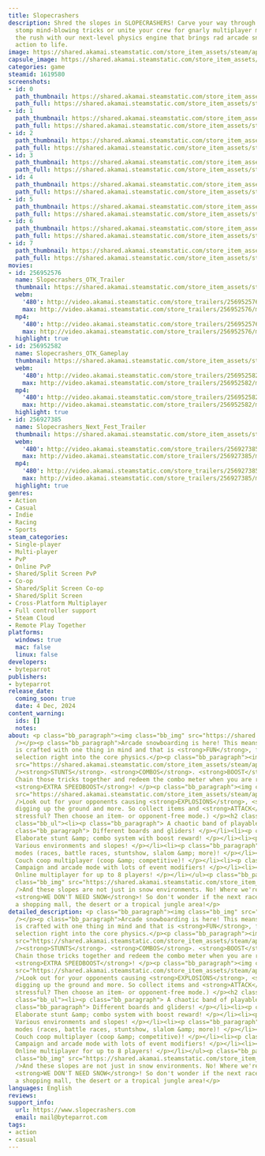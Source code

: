 ```yaml
---
title: Slopecrashers
description: Shred the slopes in SLOPECRASHERS! Carve your way through epic courses,
  stomp mind-blowing tricks or unite your crew for gnarly multiplayer mayhem. Feel
  the rush with our next-level physics engine that brings rad arcade snowboarding
  action to life.
image: https://shared.akamai.steamstatic.com/store_item_assets/steam/apps/1619580/header.jpg?t=1731765121
capsule_image: https://shared.akamai.steamstatic.com/store_item_assets/steam/apps/1619580/d5e67e436dd5e8cc53284a87cce00f550311c902/capsule_231x87.jpg?t=1731765121
categories: game
steamid: 1619580
screenshots:
- id: 0
  path_thumbnail: https://shared.akamai.steamstatic.com/store_item_assets/steam/apps/1619580/ss_068a507d626da8fd87ca4f146144956532d6d2b4.600x338.jpg?t=1731765121
  path_full: https://shared.akamai.steamstatic.com/store_item_assets/steam/apps/1619580/ss_068a507d626da8fd87ca4f146144956532d6d2b4.1920x1080.jpg?t=1731765121
- id: 1
  path_thumbnail: https://shared.akamai.steamstatic.com/store_item_assets/steam/apps/1619580/ss_470354f05b524a6b0d20f412ba134c6de89344d3.600x338.jpg?t=1731765121
  path_full: https://shared.akamai.steamstatic.com/store_item_assets/steam/apps/1619580/ss_470354f05b524a6b0d20f412ba134c6de89344d3.1920x1080.jpg?t=1731765121
- id: 2
  path_thumbnail: https://shared.akamai.steamstatic.com/store_item_assets/steam/apps/1619580/ss_20e1073d52416a235e947d74cd43e5d8989ce720.600x338.jpg?t=1731765121
  path_full: https://shared.akamai.steamstatic.com/store_item_assets/steam/apps/1619580/ss_20e1073d52416a235e947d74cd43e5d8989ce720.1920x1080.jpg?t=1731765121
- id: 3
  path_thumbnail: https://shared.akamai.steamstatic.com/store_item_assets/steam/apps/1619580/ss_68610c0e8bd04699cdd5ddc2b1d47aa66929c947.600x338.jpg?t=1731765121
  path_full: https://shared.akamai.steamstatic.com/store_item_assets/steam/apps/1619580/ss_68610c0e8bd04699cdd5ddc2b1d47aa66929c947.1920x1080.jpg?t=1731765121
- id: 4
  path_thumbnail: https://shared.akamai.steamstatic.com/store_item_assets/steam/apps/1619580/ss_6e61cf8c5ffafafbbcc383f41c290d436d7a110d.600x338.jpg?t=1731765121
  path_full: https://shared.akamai.steamstatic.com/store_item_assets/steam/apps/1619580/ss_6e61cf8c5ffafafbbcc383f41c290d436d7a110d.1920x1080.jpg?t=1731765121
- id: 5
  path_thumbnail: https://shared.akamai.steamstatic.com/store_item_assets/steam/apps/1619580/ss_326ed0f1674892e380636d06c263eefb25b9fca2.600x338.jpg?t=1731765121
  path_full: https://shared.akamai.steamstatic.com/store_item_assets/steam/apps/1619580/ss_326ed0f1674892e380636d06c263eefb25b9fca2.1920x1080.jpg?t=1731765121
- id: 6
  path_thumbnail: https://shared.akamai.steamstatic.com/store_item_assets/steam/apps/1619580/ss_352e2f7995589df78ab9f2174c2bf2302c1ec32b.600x338.jpg?t=1731765121
  path_full: https://shared.akamai.steamstatic.com/store_item_assets/steam/apps/1619580/ss_352e2f7995589df78ab9f2174c2bf2302c1ec32b.1920x1080.jpg?t=1731765121
- id: 7
  path_thumbnail: https://shared.akamai.steamstatic.com/store_item_assets/steam/apps/1619580/ss_69291f89a823bbc331e4ba47012126106a038147.600x338.jpg?t=1731765121
  path_full: https://shared.akamai.steamstatic.com/store_item_assets/steam/apps/1619580/ss_69291f89a823bbc331e4ba47012126106a038147.1920x1080.jpg?t=1731765121
movies:
- id: 256952576
  name: Slopecrashers_OTK_Trailer
  thumbnail: https://shared.akamai.steamstatic.com/store_item_assets/steam/apps/256952576/movie.293x165.jpg?t=1686742360
  webm:
    '480': http://video.akamai.steamstatic.com/store_trailers/256952576/movie480_vp9.webm?t=1686742360
    max: http://video.akamai.steamstatic.com/store_trailers/256952576/movie_max_vp9.webm?t=1686742360
  mp4:
    '480': http://video.akamai.steamstatic.com/store_trailers/256952576/movie480.mp4?t=1686742360
    max: http://video.akamai.steamstatic.com/store_trailers/256952576/movie_max.mp4?t=1686742360
  highlight: true
- id: 256952582
  name: Slopecrashers_OTK_Gameplay
  thumbnail: https://shared.akamai.steamstatic.com/store_item_assets/steam/apps/256952582/movie.293x165.jpg?t=1686742365
  webm:
    '480': http://video.akamai.steamstatic.com/store_trailers/256952582/movie480_vp9.webm?t=1686742365
    max: http://video.akamai.steamstatic.com/store_trailers/256952582/movie_max_vp9.webm?t=1686742365
  mp4:
    '480': http://video.akamai.steamstatic.com/store_trailers/256952582/movie480.mp4?t=1686742365
    max: http://video.akamai.steamstatic.com/store_trailers/256952582/movie_max.mp4?t=1686742365
  highlight: true
- id: 256927385
  name: Slopecrashers_Next_Fest_Trailer
  thumbnail: https://shared.akamai.steamstatic.com/store_item_assets/steam/apps/256927385/movie.293x165.jpg?t=1675152642
  webm:
    '480': http://video.akamai.steamstatic.com/store_trailers/256927385/movie480_vp9.webm?t=1675152642
    max: http://video.akamai.steamstatic.com/store_trailers/256927385/movie_max_vp9.webm?t=1675152642
  mp4:
    '480': http://video.akamai.steamstatic.com/store_trailers/256927385/movie480.mp4?t=1675152642
    max: http://video.akamai.steamstatic.com/store_trailers/256927385/movie_max.mp4?t=1675152642
  highlight: true
genres:
- Action
- Casual
- Indie
- Racing
- Sports
steam_categories:
- Single-player
- Multi-player
- PvP
- Online PvP
- Shared/Split Screen PvP
- Co-op
- Shared/Split Screen Co-op
- Shared/Split Screen
- Cross-Platform Multiplayer
- Full controller support
- Steam Cloud
- Remote Play Together
platforms:
  windows: true
  mac: false
  linux: false
developers:
- byteparrot
publishers:
- byteparrot
release_date:
  coming_soon: true
  date: 4 Dec, 2024
content_warning:
  ids: []
  notes:
about: <p class="bb_paragraph"><img class="bb_img" src="https://shared.akamai.steamstatic.com/store_item_assets/steam/apps/1619580/extras/snowboarding.gif?t=1731765121"
  /></p><p class="bb_paragraph">Arcade snowboarding is here! This means <strong>SLOPECRASHERS</strong>
  is crafted with one thing in mind and that is <strong>FUN</strong>, from the character
  selection right into the core physics.</p><p class="bb_paragraph"><img class="bb_img"
  src="https://shared.akamai.steamstatic.com/store_item_assets/steam/apps/1619580/extras/stunts.gif?t=1731765121"
  /><strong>STUNTS</strong>. <strong>COMBOS</strong>. <strong>BOOST</strong>. <strong>REPEAT</strong>!
  Chain those tricks together and redeem the combo meter when you are ready for that
  <strong>EXTRA SPEEDBOOST</strong>! </p><p class="bb_paragraph"><img class="bb_img"
  src="https://shared.akamai.steamstatic.com/store_item_assets/steam/apps/1619580/extras/combatitems.gif?t=1731765121"
  />Look out for your opponents causing <strong>EXPLOSIONS</strong>, <strong>MOLES</strong>
  digging up the ground and more. So collect items and <strong>ATTACK</strong>! (Too
  stressful? Then choose an item- or opponent-free mode.) </p><h2 class="bb_tag">FEATURES:</h2><ul
  class="bb_ul"><li><p class="bb_paragraph"> A chaotic band of playable animals! </p></li><li><p
  class="bb_paragraph"> Different boards and gliders! </p></li><li><p class="bb_paragraph">
  Elaborate stunt &amp; combo system with boost reward! </p></li><li><p class="bb_paragraph">
  Various environments and slopes! </p></li><li><p class="bb_paragraph"> Lots of game
  modes (races, battle races, stuntshow, slalom &amp; more)! </p></li><li><p class="bb_paragraph">
  Couch coop multiplayer (coop &amp; competitive)! </p></li><li><p class="bb_paragraph">
  Campaign and arcade mode with lots of event modifiers! </p></li><li><p class="bb_paragraph">
  Online multiplayer for up to 8 players! </p></li></ul><p class="bb_paragraph"><img
  class="bb_img" src="https://shared.akamai.steamstatic.com/store_item_assets/steam/apps/1619580/extras/environments.gif?t=1731765121"
  />And these slopes are not just in snow environments. No! Where we're shredding,
  <strong>WE DON'T NEED SNOW</strong>! So don't wonder if the next race starts in
  a shopping mall, the desert or a tropical jungle area!</p>
detailed_description: <p class="bb_paragraph"><img class="bb_img" src="https://shared.akamai.steamstatic.com/store_item_assets/steam/apps/1619580/extras/snowboarding.gif?t=1731765121"
  /></p><p class="bb_paragraph">Arcade snowboarding is here! This means <strong>SLOPECRASHERS</strong>
  is crafted with one thing in mind and that is <strong>FUN</strong>, from the character
  selection right into the core physics.</p><p class="bb_paragraph"><img class="bb_img"
  src="https://shared.akamai.steamstatic.com/store_item_assets/steam/apps/1619580/extras/stunts.gif?t=1731765121"
  /><strong>STUNTS</strong>. <strong>COMBOS</strong>. <strong>BOOST</strong>. <strong>REPEAT</strong>!
  Chain those tricks together and redeem the combo meter when you are ready for that
  <strong>EXTRA SPEEDBOOST</strong>! </p><p class="bb_paragraph"><img class="bb_img"
  src="https://shared.akamai.steamstatic.com/store_item_assets/steam/apps/1619580/extras/combatitems.gif?t=1731765121"
  />Look out for your opponents causing <strong>EXPLOSIONS</strong>, <strong>MOLES</strong>
  digging up the ground and more. So collect items and <strong>ATTACK</strong>! (Too
  stressful? Then choose an item- or opponent-free mode.) </p><h2 class="bb_tag">FEATURES:</h2><ul
  class="bb_ul"><li><p class="bb_paragraph"> A chaotic band of playable animals! </p></li><li><p
  class="bb_paragraph"> Different boards and gliders! </p></li><li><p class="bb_paragraph">
  Elaborate stunt &amp; combo system with boost reward! </p></li><li><p class="bb_paragraph">
  Various environments and slopes! </p></li><li><p class="bb_paragraph"> Lots of game
  modes (races, battle races, stuntshow, slalom &amp; more)! </p></li><li><p class="bb_paragraph">
  Couch coop multiplayer (coop &amp; competitive)! </p></li><li><p class="bb_paragraph">
  Campaign and arcade mode with lots of event modifiers! </p></li><li><p class="bb_paragraph">
  Online multiplayer for up to 8 players! </p></li></ul><p class="bb_paragraph"><img
  class="bb_img" src="https://shared.akamai.steamstatic.com/store_item_assets/steam/apps/1619580/extras/environments.gif?t=1731765121"
  />And these slopes are not just in snow environments. No! Where we're shredding,
  <strong>WE DON'T NEED SNOW</strong>! So don't wonder if the next race starts in
  a shopping mall, the desert or a tropical jungle area!</p>
languages: English
reviews:
support_info:
  url: https://www.slopecrashers.com
  email: mail@byteparrot.com
tags:
- action
- casual
---
```


